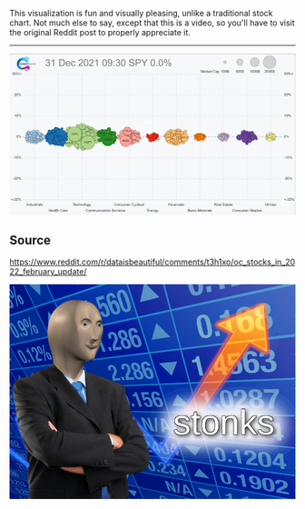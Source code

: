 This visualization is fun and visually pleasing, unlike a traditional stock chart.
Not much else to say, except that this is a video, so you'll have to visit the original Reddit post to properly appreciate it.

---
![stonks](/images/screenie_stonks.png)

Source
---
https://www.reddit.com/r/dataisbeautiful/comments/t3h1xo/oc_stocks_in_2022_february_update/

![stonks](/images/stonksmeme.png)

